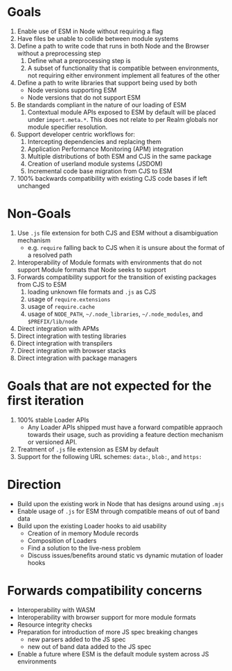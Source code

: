# Goals

1. Enable use of ESM in Node without requiring a flag
2. Have files be unable to collide between module systems
3. Define a path to write code that runs in both Node and the Browser without a preprocessing step
    1. Define what a preprocessing step is
    2. A subset of functionality that is compatible between environments, not requiring either environment implement all features of the other
4. Define a path to write libraries that support being used by both
    * Node versions supporting ESM
    * Node versions that do not support ESM
5. Be standards compliant in the nature of our loading of ESM
    1. Contextual module APIs exposed to ESM by default will be placed under `import.meta.*`. This does not relate to per Realm globals nor module specifier resolution.
6. Support developer centric workflows for:
    1. Intercepting dependencies and replacing them
    2. Application Performance Monitoring (APM) integration
    3. Multiple distributions of both ESM and CJS in the same package
    4. Creation of userland module systems (JSDOM)
    5. Incremental code base migration from CJS to ESM
7. 100% backwards compatibility with existing CJS code bases if left unchanged

# Non-Goals

1. Use `.js` file extension for both CJS and ESM without a disambiguation mechanism
    * e.g. `require` falling back to CJS when it is unsure about the format of a resolved path
2. Interoperability of Module formats with environments that do not support Module formats that Node seeks to support
3. Forwards compatibility support for the transition of existing packages from CJS to ESM
    1. loading unknown file formats and `.js` as CJS
    2. usage of `require.extensions`
    3. usage of `require.cache`
    4. usage of `NODE_PATH`, `~/.node_libraries`, `~/.node_modules`, and `$PREFIX/lib/node`
4. Direct integration with APMs
5. Direct integration with testing libraries
6. Direct integration with transpilers
7. Direct integration with browser stacks
8. Direct integration with package managers

# Goals that are not expected for the first iteration

1. 100% stable Loader APIs
    * Any Loader APIs shipped must have a forward compatible appraoch towards their usage, such as providing a feature dection mechanism or versioned API.
2. Treatment of `.js` file extension as ESM by default
3. Support for the following URL schemes: `data:`, `blob:`, and `https:`

# Direction

* Build upon the existing work in Node that has designs around using `.mjs`
* Enable usage of `.js` for ESM through compatible means of out of band data
* Build upon the existing Loader hooks to aid usability
    * Creation of in memory Module records
    * Composition of Loaders
    * Find a solution to the live-ness problem
    * Discuss issues/benefits around static vs dynamic mutation of loader hooks

# Forwards compatibility concerns

* Interoperability with WASM
* Interoperability with browser support for more module formats
* Resource integrity checks
* Preparation for introduction of more JS spec breaking changes
    * new parsers added to the JS spec
    * new out of band data added to the JS spec
* Enable a future where ESM is the default module system across JS environments